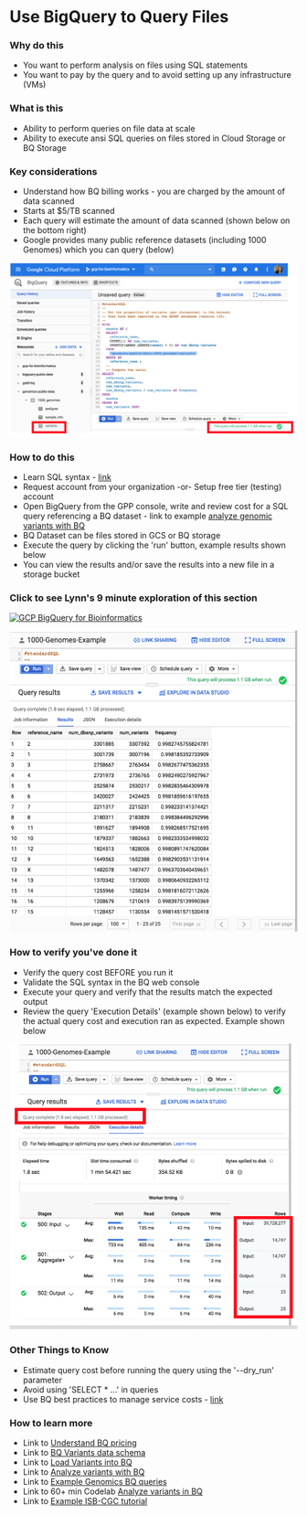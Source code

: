 # Use BigQuery to Query Files

### Why do this
 - You want to perform analysis on files using SQL statements
 - You want to pay by the query and to avoid setting up any infrastructure (VMs)

### What is this
 - Ability to perform queries on file data at scale
 - Ability to execute ansi SQL queries on files stored in Cloud Storage or BQ Storage

### Key considerations
 - Understand how BQ billing works - you are charged by the amount of data scanned
 - Starts at $5/TB scanned
 - Each query will estimate the amount of data scanned (shown below on the bottom right)
 - Google provides many public reference datasets (including 1000 Genomes) which you can query (below)

 [![BigQuery query](/images/query.png)]()

### How to do this
 - Learn SQL syntax - [link](https://www.w3schools.com/sql/sql_intro.asp)
 - Request account from your organization -or- Setup free tier (testing) account
 - Open BigQuery from the GPP console, write and review cost for a SQL query referencing a BQ dataset - link to example [analyze genomic variants with BQ](https://cloud.google.com/genomics/docs/tutorials/analyze-variants-advanced)
 - BQ Dataset can be files stored in GCS or BQ storage
 - Execute the query by clicking the 'run' button, example results shown below
 - You can view the results and/or save the results into a new file in a storage bucket

 ### Click to see Lynn's 9 minute exploration of this section  
[![GCP BigQuery for Bioinformatics](http://img.youtube.com/vi/bWI8JPR9h0E/0.jpg)](http://www.youtube.com/watch?v=bWI8JPR9h0E "GCP BigQuery for Bioinformatics")

 [![BigQuery results](/images/results.png)]()

### How to verify you've done it
 - Verify the query cost BEFORE you run it 
 - Validate the SQL syntax in the BQ web console
 - Execute your query and verify that the results match the expected output
 - Review the query 'Execution Details' (example shown below) to verify the actual query cost and execution ran as expected.  Example shown below

  [![BigQuery plan](/images/plan.png)]()

### Other Things to Know
 - Estimate query cost before running the query using the '--dry_run' parameter 
 - Avoid using 'SELECT * ...' in queries
 - Use BQ best practices to manage service costs - [link](https://cloud.google.com/bigquery/docs/best-practices-costs)

### How to learn more
 - Link to [Understand BQ pricing](https://cloud.google.com/bigquery/pricing)
 - Link to [BQ Variants data schema](https://cloud.google.com/genomics/docs/how-tos/bigquery-variants-schema)
 - Link to [Load Variants into BQ](https://cloud.google.com/genomics/docs/how-tos/load-variants#transform-pipeline)
 - Link to [Analyze variants with BQ](https://cloud.google.com/genomics/docs/tutorials/analyze-variants-advanced)
 - Link to [Example Genomics BQ queries](https://github.com/googlegenomics/bigquery-examples/tree/master/1000genomes)
 - Link to 60+ min Codelab [Analyze variants in BQ](https://codelabs.developers.google.com/codelabs/genomics-vcfbq/#0)
 - Link to [Example ISB-CGC tutorial](https://isb-cancer-genomics-cloud.readthedocs.io/en/latest/sections/progapi/bigqueryGUI/WalkthroughOfGoogleBigQuery.html)

